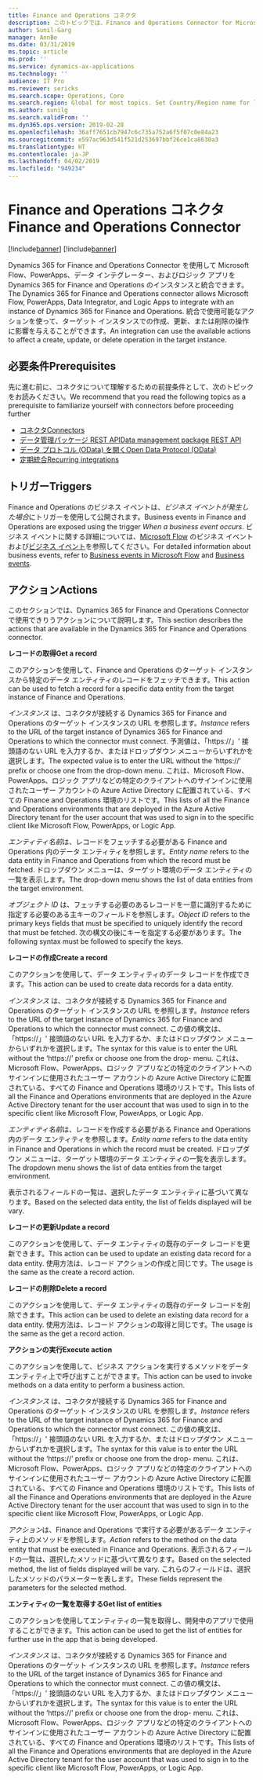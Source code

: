 ```yaml
---
title: Finance and Operations コネクタ
description: このトピックでは、Finance and Operations Connector for Microsoft Flow およびロジック アプリの情報を提供します。
author: Sunil-Garg
manager: AnnBe
ms.date: 03/31/2019
ms.topic: article
ms.prod: ''
ms.service: dynamics-ax-applications
ms.technology: ''
audience: IT Pro
ms.reviewer: sericks
ms.search.scope: Operations, Core
ms.search.region: Global for most topics. Set Country/Region name for localizations
ms.author: sunilg
ms.search.validFrom: ''
ms.dyn365.ops.version: 2019-02-28
ms.openlocfilehash: 36aff7651cb7947c6c735a752a6f5f07c0e84a23
ms.sourcegitcommit: e597ac963d541f521d253697bbf26ce1ca8630a3
ms.translationtype: HT
ms.contentlocale: ja-JP
ms.lasthandoff: 04/02/2019
ms.locfileid: "949234"
---
```

# <a name="finance-and-operations-connector"></a><span data-ttu-id="b1779-103">Finance and Operations コネクタ</span><span class="sxs-lookup"><span data-stu-id="b1779-103">Finance and Operations Connector</span></span>

[!include[banner](../includes/banner.md)]
[!include[banner](../includes/preview-banner.md)]

<span data-ttu-id="b1779-104">Dynamics 365 for Finance and Operations Connector を使用して Microsoft Flow、PowerApps、データ インテグレーター、およびロジック アプリを Dynamics 365 for Finance and Operations のインスタンスと統合できます。</span><span class="sxs-lookup"><span data-stu-id="b1779-104">The Dynamics 365 for Finance and Operations connector allows Microsoft Flow, PowerApps, Data Integrator, and Logic Apps to integrate with an instance of Dynamics 365 for Finance and Operations.</span></span> <span data-ttu-id="b1779-105">統合で使用可能なアクションを使って、ターゲット インスタンスでの作成、更新、または削除の操作に影響を与えることができます。</span><span class="sxs-lookup"><span data-stu-id="b1779-105">An integration can use the available actions to affect a create, update, or delete operation in the target instance.</span></span> 

## <a name="prerequisites"></a><span data-ttu-id="b1779-106">必要条件</span><span class="sxs-lookup"><span data-stu-id="b1779-106">Prerequisites</span></span>
<span data-ttu-id="b1779-107">先に進む前に、コネクタについて理解するための前提条件として、次のトピックをお読みください。</span><span class="sxs-lookup"><span data-stu-id="b1779-107">We recommend that you read the following topics as a prerequisite to familiarize yourself with connectors before proceeding further</span></span>

- [<span data-ttu-id="b1779-108">コネクタ</span><span class="sxs-lookup"><span data-stu-id="b1779-108">Connectors</span></span>](https://docs.microsoft.com/en-us/connectors/) 
- [<span data-ttu-id="b1779-109">データ管理パッケージ REST API</span><span class="sxs-lookup"><span data-stu-id="b1779-109">Data management package REST API</span></span>](https://docs.microsoft.com/en-us/dynamics365/unified-operations/dev-itpro/data-entities/data-management-api?toc=/fin-and-ops/toc.json)
- [<span data-ttu-id="b1779-110">データ プロトコル (OData) を開く</span><span class="sxs-lookup"><span data-stu-id="b1779-110">Open Data Protocol (OData)</span></span>](https://docs.microsoft.com/en-us/dynamics365/unified-operations/dev-itpro/data-entities/odata?toc=/fin-and-ops/toc.json) 
- [<span data-ttu-id="b1779-111">定期統合</span><span class="sxs-lookup"><span data-stu-id="b1779-111">Recurring integrations</span></span>](https://docs.microsoft.com/en-us/dynamics365/unified-operations/dev-itpro/data-entities/recurring-integrations?toc=/fin-and-ops/toc.json) 

## <a name="triggers"></a><span data-ttu-id="b1779-112">トリガー</span><span class="sxs-lookup"><span data-stu-id="b1779-112">Triggers</span></span>
<span data-ttu-id="b1779-113">Finance and Operations のビジネス イベントは、*ビジネス イベントが発生した場合*にトリガーを使用して公開されます。</span><span class="sxs-lookup"><span data-stu-id="b1779-113">Business events in Finance and Operations are exposed using the trigger *When a business event occurs*.</span></span> <span data-ttu-id="b1779-114">ビジネス イベントに関する詳細については、[Microsoft Flow](https://docs.microsoft.com/en-us/dynamics365/unified-operations/dev-itpro/business-events/business-events-flow) のビジネス イベントおよび[ビジネス イベント](https://docs.microsoft.com/en-us/dynamics365/unified-operations/dev-itpro/business-events/home-page)を参照してください。</span><span class="sxs-lookup"><span data-stu-id="b1779-114">For detailed information about business events, refer to [Business events in Microsoft Flow](https://docs.microsoft.com/en-us/dynamics365/unified-operations/dev-itpro/business-events/business-events-flow) and [Business events](https://docs.microsoft.com/en-us/dynamics365/unified-operations/dev-itpro/business-events/home-page).</span></span>

## <a name="actions"></a><span data-ttu-id="b1779-115">アクション</span><span class="sxs-lookup"><span data-stu-id="b1779-115">Actions</span></span>

<span data-ttu-id="b1779-116">このセクションでは、Dynamics 365 for Finance and Operations Connector で使用できりうアクションについて説明します。</span><span class="sxs-lookup"><span data-stu-id="b1779-116">This section describes the actions that are available in the Dynamics 365 for Finance and Operations connector.</span></span>

<span data-ttu-id="b1779-117">**レコードの取得**</span><span class="sxs-lookup"><span data-stu-id="b1779-117">**Get a record**</span></span>

<span data-ttu-id="b1779-118">このアクションを使用して、Finance and Operations のターゲット インスタンスから特定のデータ エンティティのレコードをフェッチできます。</span><span class="sxs-lookup"><span data-stu-id="b1779-118">This action can be used to fetch a record for a specific data entity from the target instance of Finance and Operations.</span></span>

<span data-ttu-id="b1779-119">*インスタンス* は、コネクタが接続する Dynamics 365 for Finance and Operations のターゲット インスタンスの URL を参照します。</span><span class="sxs-lookup"><span data-stu-id="b1779-119">*Instance* refers to the URL of the target instance of Dynamics 365 for Finance and Operations to which the connector must connect.</span></span> <span data-ttu-id="b1779-120">予測値は、「https://」' 接頭語のない URL を入力するか、またはドロップダウン メニューからいずれかを選択します。</span><span class="sxs-lookup"><span data-stu-id="b1779-120">The expected value is to enter the URL without the ‘https://’ prefix or choose one from the drop-down menu.</span></span> <span data-ttu-id="b1779-121">これは、Microsoft Flow、PowerApps、ロジック アプリなどの特定のクライアントへのサインインに使用されたユーザー アカウントの Azure Active Directory に配置されている、すべての Finance and Operations 環境のリストです。</span><span class="sxs-lookup"><span data-stu-id="b1779-121">This lists of all the Finance and Operations environments that are deployed in the Azure Active Directory tenant for the user account that was used to sign in to the specific client like Microsoft Flow, PowerApps, or Logic App.</span></span>

<span data-ttu-id="b1779-122">*エンティティ名前*は、レコードをフェッチする必要がある Finance and Operations 内のデータ エンティティを参照します。</span><span class="sxs-lookup"><span data-stu-id="b1779-122">*Entity name* refers to the data entity in Finance and Operations from which the record must be fetched.</span></span> <span data-ttu-id="b1779-123">ドロップダウン メニューは、ターゲット環境のデータ エンティティの一覧を表示します。</span><span class="sxs-lookup"><span data-stu-id="b1779-123">The drop-down menu shows the list of data entities from the target environment.</span></span>

<span data-ttu-id="b1779-124">*オブジェクト ID* は、フェッチする必要のあるレコードを一意に識別するために指定する必要のある主キーのフィールドを参照します。</span><span class="sxs-lookup"><span data-stu-id="b1779-124">*Object ID* refers to the primary keys fields that must be specified to uniquely identify the record that must be fetched.</span></span> <span data-ttu-id="b1779-125">次の構文の後にキーを指定する必要があります。</span><span class="sxs-lookup"><span data-stu-id="b1779-125">The following syntax must be followed to specify the keys.</span></span>

<span data-ttu-id="b1779-126">**レコードの作成**</span><span class="sxs-lookup"><span data-stu-id="b1779-126">**Create a record**</span></span>

<span data-ttu-id="b1779-127">このアクションを使用して、データ エンティティのデータ レコードを作成できます。</span><span class="sxs-lookup"><span data-stu-id="b1779-127">This action can be used to create data records for a data entity.</span></span>

<span data-ttu-id="b1779-128">*インスタンス* は、コネクタが接続する Dynamics 365 for Finance and Operations のターゲット インスタンスの URL を参照します。</span><span class="sxs-lookup"><span data-stu-id="b1779-128">*Instance* refers to the URL of the target instance of Dynamics 365 for Finance and Operations to which the connector must connect.</span></span> <span data-ttu-id="b1779-129">この値の構文は、「https://」' 接頭語のない URL を入力するか、またはドロップダウン メニューからいずれかを選択します。</span><span class="sxs-lookup"><span data-stu-id="b1779-129">The syntax for this value is to enter the URL without the ‘https://’ prefix or choose one from the drop- menu.</span></span> <span data-ttu-id="b1779-130">これは、Microsoft Flow、PowerApps、ロジック アプリなどの特定のクライアントへのサインインに使用されたユーザー アカウントの Azure Active Directory に配置されている、すべての Finance and Operations 環境のリストです。</span><span class="sxs-lookup"><span data-stu-id="b1779-130">This lists of all the Finance and Operations environments that are deployed in the Azure Active Directory tenant for the user account that was used to sign in to the specific client like Microsoft Flow, PowerApps, or Logic App.</span></span>

<span data-ttu-id="b1779-131">*エンティティ名前*は、レコードを作成する必要がある Finance and Operations 内のデータ エンティティを参照します。</span><span class="sxs-lookup"><span data-stu-id="b1779-131">*Entity name* refers to the data entity in Finance and Operations in which the record must be created.</span></span> <span data-ttu-id="b1779-132">ドロップダウン メニューは、ターゲット環境のデータ エンティティの一覧を表示します。</span><span class="sxs-lookup"><span data-stu-id="b1779-132">The dropdown menu shows the list of data entities from the target environment.</span></span>

<span data-ttu-id="b1779-133">表示されるフィールドの一覧は、選択したデータ エンティティに基づいて異なります。</span><span class="sxs-lookup"><span data-stu-id="b1779-133">Based on the selected data entity, the list of fields displayed will be vary.</span></span>

<span data-ttu-id="b1779-134">**レコードの更新**</span><span class="sxs-lookup"><span data-stu-id="b1779-134">**Update a record**</span></span>

<span data-ttu-id="b1779-135">このアクションを使用して、データ エンティティの既存のデータ レコードを更新できます。</span><span class="sxs-lookup"><span data-stu-id="b1779-135">This action can be used to update an existing data record for a data entity.</span></span> <span data-ttu-id="b1779-136">使用方法は、レコード アクションの作成と同じです。</span><span class="sxs-lookup"><span data-stu-id="b1779-136">The usage is the same as the create a record action.</span></span>

<span data-ttu-id="b1779-137">**レコードの削除**</span><span class="sxs-lookup"><span data-stu-id="b1779-137">**Delete a record**</span></span>

<span data-ttu-id="b1779-138">このアクションを使用して、データ エンティティの既存のデータ レコードを削除できます。</span><span class="sxs-lookup"><span data-stu-id="b1779-138">This action can be used to delete an existing data record for a data entity.</span></span> <span data-ttu-id="b1779-139">使用方法は、レコード アクションの取得と同じです。</span><span class="sxs-lookup"><span data-stu-id="b1779-139">The usage is the same as the get a record action.</span></span>

<span data-ttu-id="b1779-140">**アクションの実行**</span><span class="sxs-lookup"><span data-stu-id="b1779-140">**Execute action**</span></span>

<span data-ttu-id="b1779-141">このアクションを使用して、ビジネス アクションを実行するメソッドをデータ エンティティ上で呼び出すことができます。</span><span class="sxs-lookup"><span data-stu-id="b1779-141">This action can be used to invoke methods on a data entity to perform a business action.</span></span>

<span data-ttu-id="b1779-142">*インスタンス* は、コネクタが接続する Dynamics 365 for Finance and Operations のターゲット インスタンスの URL を参照します。</span><span class="sxs-lookup"><span data-stu-id="b1779-142">*Instance* refers to the URL of the target instance of Dynamics 365 for Finance and Operations to which the connector must connect.</span></span> <span data-ttu-id="b1779-143">この値の構文は、「https://」' 接頭語のない URL を入力するか、またはドロップダウン メニューからいずれかを選択します。</span><span class="sxs-lookup"><span data-stu-id="b1779-143">The syntax for this value is to enter the URL without the ‘https://’ prefix or choose one from the drop- menu.</span></span> <span data-ttu-id="b1779-144">これは、Microsoft Flow、PowerApps、ロジック アプリなどの特定のクライアントへのサインインに使用されたユーザー アカウントの Azure Active Directory に配置されている、すべての Finance and Operations 環境のリストです。</span><span class="sxs-lookup"><span data-stu-id="b1779-144">This lists of all the Finance and Operations environments that are deployed in the Azure Active Directory tenant for the user account that was used to sign in to the specific client like Microsoft Flow, PowerApps, or Logic App.</span></span>

<span data-ttu-id="b1779-145">*アクション*は、Finance and Operations で実行する必要があるデータ エンティティ上のメソッドを参照します。</span><span class="sxs-lookup"><span data-stu-id="b1779-145">*Action* refers to the method on the data entity that must be executed in Finance and Operations.</span></span> <span data-ttu-id="b1779-146">表示されるフィールドの一覧は、選択したメソッドに基づいて異なります。</span><span class="sxs-lookup"><span data-stu-id="b1779-146">Based on the selected method, the list of fields displayed will be vary.</span></span> <span data-ttu-id="b1779-147">これらのフィールドは、選択したメソッドのパラメーターを表します。</span><span class="sxs-lookup"><span data-stu-id="b1779-147">These fields represent the parameters for the selected method.</span></span>

<span data-ttu-id="b1779-148">**エンティティの一覧を取得する**</span><span class="sxs-lookup"><span data-stu-id="b1779-148">**Get list of entities**</span></span>

<span data-ttu-id="b1779-149">このアクションを使用してエンティティの一覧を取得し、開発中のアプリで使用することができます。</span><span class="sxs-lookup"><span data-stu-id="b1779-149">This action can be used to get the list of entities for further use in the app that is being developed.</span></span>

<span data-ttu-id="b1779-150">*インスタンス* は、コネクタが接続する Dynamics 365 for Finance and Operations のターゲット インスタンスの URL を参照します。</span><span class="sxs-lookup"><span data-stu-id="b1779-150">*Instance* refers to the URL of the target instance of Dynamics 365 for Finance and Operations to which the connector must connect.</span></span> <span data-ttu-id="b1779-151">この値の構文は、「https://」' 接頭語のない URL を入力するか、またはドロップダウン メニューからいずれかを選択します。</span><span class="sxs-lookup"><span data-stu-id="b1779-151">The syntax for this value is to enter the URL without the ‘https://’ prefix or choose one from the drop- menu.</span></span> <span data-ttu-id="b1779-152">これは、Microsoft Flow、PowerApps、ロジック アプリなどの特定のクライアントへのサインインに使用されたユーザー アカウントの Azure Active Directory に配置されている、すべての Finance and Operations 環境のリストです。</span><span class="sxs-lookup"><span data-stu-id="b1779-152">This lists of all the Finance and Operations environments that are deployed in the Azure Active Directory tenant for the user account that was used to sign in to the specific client like Microsoft Flow, PowerApps, or Logic App.</span></span>
